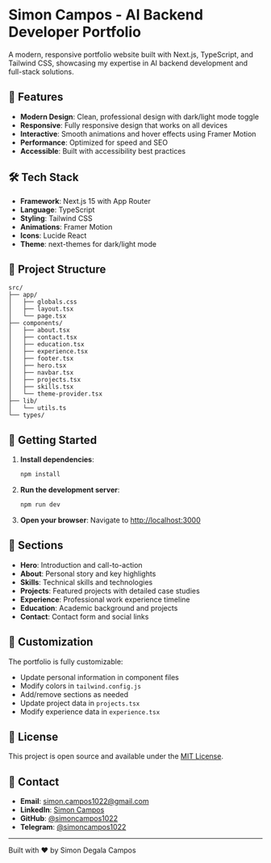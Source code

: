 # Simon Campos - AI Backend Developer Portfolio

A modern, responsive portfolio website built with Next.js, TypeScript, and Tailwind CSS, showcasing my expertise in AI backend development and full-stack solutions.

## 🚀 Features

- **Modern Design**: Clean, professional design with dark/light mode toggle
- **Responsive**: Fully responsive design that works on all devices
- **Interactive**: Smooth animations and hover effects using Framer Motion
- **Performance**: Optimized for speed and SEO
- **Accessible**: Built with accessibility best practices

## 🛠️ Tech Stack

- **Framework**: Next.js 15 with App Router
- **Language**: TypeScript
- **Styling**: Tailwind CSS
- **Animations**: Framer Motion
- **Icons**: Lucide React
- **Theme**: next-themes for dark/light mode

## 📁 Project Structure

```
src/
├── app/
│   ├── globals.css
│   ├── layout.tsx
│   └── page.tsx
├── components/
│   ├── about.tsx
│   ├── contact.tsx
│   ├── education.tsx
│   ├── experience.tsx
│   ├── footer.tsx
│   ├── hero.tsx
│   ├── navbar.tsx
│   ├── projects.tsx
│   ├── skills.tsx
│   └── theme-provider.tsx
├── lib/
│   └── utils.ts
└── types/
```

## 🚀 Getting Started

1. **Install dependencies**:
   ```bash
   npm install
   ```

2. **Run the development server**:
   ```bash
   npm run dev
   ```

3. **Open your browser**:
   Navigate to [http://localhost:3000](http://localhost:3000)

## 📱 Sections

- **Hero**: Introduction and call-to-action
- **About**: Personal story and key highlights
- **Skills**: Technical skills and technologies
- **Projects**: Featured projects with detailed case studies
- **Experience**: Professional work experience timeline
- **Education**: Academic background and projects
- **Contact**: Contact form and social links

## 🎨 Customization

The portfolio is fully customizable:

- Update personal information in component files
- Modify colors in `tailwind.config.js`
- Add/remove sections as needed
- Update project data in `projects.tsx`
- Modify experience data in `experience.tsx`

## 📄 License

This project is open source and available under the [MIT License](LICENSE).

## 🤝 Contact

- **Email**: simon.campos1022@gmail.com
- **LinkedIn**: [Simon Campos](https://www.linkedin.com/in/simon-campos-a54987383)
- **GitHub**: [@simoncampos1022](https://github.com/simoncampos1022)
- **Telegram**: [@simoncampos1022](https://t.me/simoncampos1022)

---

Built with ❤️ by Simon Degala Campos
